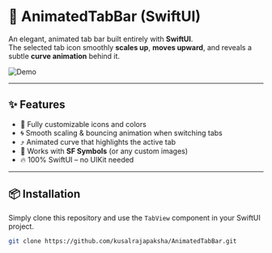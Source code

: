 # 🚀 AnimatedTabBar (SwiftUI)

An elegant, animated tab bar built entirely with **SwiftUI**.  
The selected tab icon smoothly **scales up**, **moves upward**, and reveals a subtle **curve animation** behind it.

![Demo](https://github.com/kusalrajapaksha/AnimatedTabBar/assets/72430450/9cfe71fb-f9fc-497f-a75f-5ec4fa40d454)

---

## ✨ Features
- 🎨 Fully customizable icons and colors  
- 🌀 Smooth scaling & bouncing animation when switching tabs  
- ⤴️ Animated curve that highlights the active tab  
- 📱 Works with **SF Symbols** (or any custom images)  
- 🔥 100% SwiftUI – no UIKit needed  

---

## 📦 Installation
Simply clone this repository and use the `TabView` component in your SwiftUI project.  

```bash
git clone https://github.com/kusalrajapaksha/AnimatedTabBar.git
